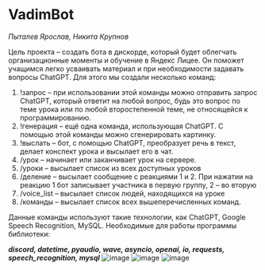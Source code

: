# **VadimBot**


_Пыталев Ярослав, Никита Крупнов_


  Цель проекта – создать бота в дискорде, который будет облегчать организационные моменты и обучение в Яндекс Лицее. Он поможет учащимся легко усваивать материал и при необходимости задавать вопросы ChatGPT.
Для этого мы создали несколько команд:
1.	!запрос – при использовании этой команды можно отправить запрос ChatGPT, который ответит на любой вопрос, будь это вопрос по теме урока или по любой второстепенной теме, не относящейся к программированию.
2.	!генерация – ещё одна команда, использующая ChatGPT. С помощью этой команды можно сгенерировать картинку.
3.	!выслать – бот, с помощью ChatGPT, преобразует речь в текст, делает конспект урока и высылает его в чат.
4.	/урок – начинает или заканчивает урок на сервере.
5.	/уроки – высылает список из всех доступных уроков
6.	/деление – высылает сообщение с реакциями 1 и 2. При нажатии на реакцию 1 бот записывает участника в первую группу, 2 – во вторую
7.	/voice_list – высылает список людей, находящихся на уроке
8.	/команды – высылает список всех вышеперечисленных команд.


  Данные команды используют такие технологии, как ChatGPT, Google Speech Recognition, MySQL. Необходимые для работы программы библиотеки:

  
**_discord, datetime, pyaudio, wave, asyncio, openai, io, requests, speech_recognition, mysql_**
![image](https://github.com/yaroslavvvpy/VadimBot/assets/132778867/a3804ac8-06c9-4729-8aa9-1779e30dee7a)
![image](https://github.com/yaroslavvvpy/VadimBot/assets/132778867/007005f0-1302-4fd1-995d-02e851dde125)
![image](https://github.com/yaroslavvvpy/VadimBot/assets/132778867/4ece8649-fbd3-4663-9a98-b8a2c13b8985)
